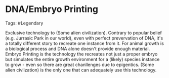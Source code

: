# DNA/Embryo Printing

Tags: #Legendary

Exclusive technology to (Some alien civilization). Contrary to popular belief (e.g. Jurrasic Park in our world), even with perfect prevervation of DNA, it's a totally different story to recreate one instance from it. For animal growth is a biological process and DNA alone doesn't provide enough material. Embryo Printing is the technology the recreates not just a proper embryo but simulates the entire growth environment for a (likely) species instance to grow - even so there are great chanllenges due to epigentics. (Some alien civlization) is the only one that can adequately use this technology.